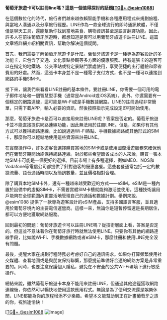 **葡萄牙旅遊卡可以註冊line嗎？這是一個值得探討的話題[[TG💪+ @esim1088](https://t.me/s/esim1088)]**

在這個數位化的時代，旅行者們越來越依賴智能手機和各種應用程式來規劃旅程、與當地人溝通以及分享旅行經歷。LINE作為一款全球流行的即時通訊軟體，不僅僅是聊天工具，還能幫助你找到當地美食、購物資訊甚至是語言翻譯功能。因此，許多人在前往葡萄牙旅遊時，都想知道是否可以用葡萄牙旅遊卡註冊LINE。這篇文章將詳細介紹相關資訊，幫助你解決這個疑問。

首先，我們需要了解葡萄牙旅遊卡是什麼。葡萄牙旅遊卡是一種專為遊客設計的多功能卡，它包含了交通、文化景點參觀等多方面的優惠服務。持有這張卡的遊客可以在指定的地鐵站、公交車站或特定景點門票處使用，享受便捷的出行體驗和節省費用的好處。然而，這張卡本身並不是一種電子支付方式，也不是一種可以連接到網路的手機SIM卡。

接下來，讓我們來看看LINE註冊的基本條件。要註冊LINE，你需要一個可用的電子郵件地址和一個智慧型手機（通常是Android或iOS系統）。此外，你還需要有一個穩定的網路連線，這可能是Wi-Fi或是手機數據網路。LINE的註冊過程非常簡單，只需下載APP，輸入必要的資訊，然後按照指示完成設定即可開始使用。

那麼，葡萄牙旅遊卡是否可以直接用來註冊LINE呢？答案是否定的。葡萄牙旅遊卡並不能直接提供網路連線功能，因此無法用於註冊LINE。但是，如果你有其他方式可以獲得網路連線，比如說通過Wi-Fi熱點、手機數據網路或其他形式的SIM卡，那麼你可以輕鬆地使用這些資源來註冊LINE。

在實際操作中，許多遊客會選擇購買當地的SIM卡或是使用國際漫遊服務來確保他們在葡萄牙期間始終保持網路連線。對於那些希望節省成本的人來說，購買一張本地SIM卡可能是一個更好的選擇。目前市場上有多種選擇，例如MEO、NOS和Vodafone等電信公司都提供了針對遊客的優惠套餐。這些套餐通常包括一定的數據流量、語音通話時間以及簡訊數量，並且價格相對合理。

除了購買本地SIM卡外，還有一種越來越受歡迎的方式——eSIM。eSIM是一種內置於設備中的虛擬SIM卡，不需要實體SIM卡槽就能夠激活並使用。這種技術讓用戶能夠在全球範圍內更靈活地管理自己的通話和數據計劃。舉例來說，@esim1088 提供了一款專為遊客設計的eSIM產品，支持多國語言客服，並且適用於葡萄牙境內的主要電信運營商。這樣一來，無論你是短暫停留還是長期居住，都可以方便地獲取網路服務。

回到最初的問題：葡萄牙旅遊卡可以註冊LINE嗎？從技術層面上看，答案是否定的。但這並不意味著你在葡萄牙旅行時就無法使用LINE。只要你有其他的網路連線手段，比如說Wi-Fi、手機數據網路或者eSIM卡，那麼註冊和使用LINE完全沒有問題。

最後，提醒大家在規劃行程時務必考慮好自己的通訊需求。如果你打算頻繁使用社交媒體、查看地圖或是與朋友保持聯繫，那麼提前準備好合適的網路方案是非常重要的。同時，也要注意保護個人隱私，避免在不安全的公共Wi-Fi環境下進行敏感操作。

總結來說，雖然葡萄牙旅遊卡本身不能用來註冊LINE，但通過其他途徑獲取網路連線後，你依然可以暢快地使用這款應用程式。無論是為了便利交流還是娛樂休閒，LINE都能為你的旅程增添不少樂趣。希望本文能幫助到正在計畫葡萄牙之旅的你，祝旅途愉快！

[[TG💪+ @esim1088](https://t.me/s/esim1088) ![Image](https://i.postimg.cc/4NQfJmqS/Snipaste-2025-05-13-00-14-12.png)]